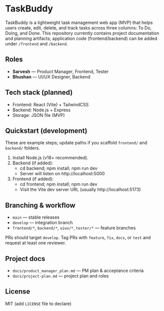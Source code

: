 # TaskBuddy

TaskBuddy is a lightweight task management web app (MVP) that helps users create, edit, delete, and track tasks across three columns: To Do, Doing, and Done. This repository currently contains project documentation and planning artifacts; application code (frontend/backend) can be added under `/frontend` and `/backend`.

## Roles
- **Sarvesh** — Product Manager, Frontend, Tester
- **Bhushan** — UI/UX Designer, Backend

## Tech stack (planned)
- Frontend: React (Vite) + TailwindCSS
- Backend: Node.js + Express
- Storage: JSON file (MVP)

## Quickstart (development)
These are example steps; update paths if you scaffold `frontend/` and `backend/` folders.

1. Install Node.js (v18+ recommended).
2. Backend (if added):
   - cd backend; npm install; npm run dev
   - Server will listen on http://localhost:5000
3. Frontend (if added):
   - cd frontend; npm install; npm run dev
   - Visit the Vite dev server URL (usually http://localhost:5173)

## Branching & workflow
- `main` — stable releases
- `develop` — integration branch
- `frontend/*`, `backend/*`, `uiux/*`, `tester/*` — feature branches

PRs should target `develop`. Tag PRs with `feature`, `fix`, `docs`, or `test` and request at least one reviewer.

## Project docs
- `docs/product_manager_plan.md` — PM plan & acceptance criteria
- `docs/project-plan.md` — project plan and roles

## License
MIT (add `LICENSE` file to declare)
